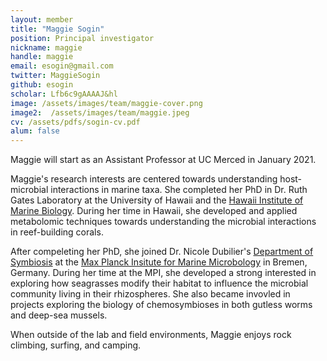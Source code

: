 ```yaml
---
layout: member
title: "Maggie Sogin"
position: Principal investigator
nickname: maggie
handle: maggie
email: esogin@gmail.com
twitter: MaggieSogin
github: esogin
scholar: Lfb6c9gAAAAJ&hl
image: /assets/images/team/maggie-cover.png
image2:  /assets/images/team/maggie.jpeg
cv: /assets/pdfs/sogin-cv.pdf
alum: false
---
```


Maggie will start as an Assistant Professor at UC Merced in January 2021.

Maggie's research interests are centered towards understanding host-microbial interactions in marine taxa. She completed her PhD in Dr. Ruth Gates Laboratory at the University of Hawaii and the [Hawaii Institute of Marine Biology](http://www.himb.hawaii.edu). During her time in Hawaii, she developed and applied metabolomic techniques towards understanding the microbial interactions in reef-building corals. 

After compeleting her PhD, she joined Dr. Nicole Dubilier's [Department of Symbiosis](https://www.mpi-bremen.de/Abteilung-Symbiose.html) at the [Max Planck Insitute for Marine Microbology](https://www.mpi-bremen.de/Max-Planck-Institut-fuer-Marine-Mikrobiologie-in-Bremen.html) in Bremen, Germany. During her time at the MPI, she developed a strong interested in exploring how seagrasses modify their habitat to influence the microbial community living in their rhizospheres. She also became invovled in projects exploring the biology of chemosymbioses in both gutless worms and deep-sea mussels. 

When outside of the lab and field environments, Maggie enjoys rock climbing, surfing, and camping. 

[University of California at Merced]: https://www.ucmerced.edu
[Cellular & Molecular Biology]: https://mcb.ucmerced.edu
